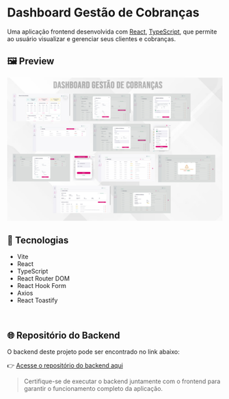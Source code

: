 # Dashboard Gestão de Cobranças

Uma aplicação frontend desenvolvida com [React](https://reactjs.org/), [TypeScript](https://www.typescriptlang.org/), que permite ao usuário visualizar e gerenciar seus clientes e cobranças.

## 🖼️ Preview

![Preview do Projeto](public/Dashboard%20Gestão%20de%20Cobranças.jpg)

## 🚀 Tecnologias

- Vite
- React
- TypeScript
- React Router DOM
- React Hook Form
- Axios
- React Toastify

<br>

## 🌐 Repositório do Backend

O backend deste projeto pode ser encontrado no link abaixo:

👉 [Acesse o repositório do backend aqui](https://github.com/wendelveloso/dashboard-cobrancas-api)

> Certifique-se de executar o backend juntamente com o frontend para garantir o funcionamento completo da aplicação.
